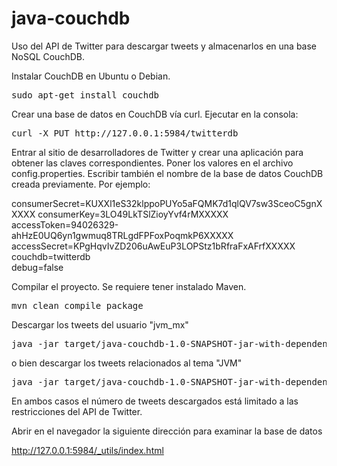 # java-couchdb
Uso del API de Twitter para descargar tweets y almacenarlos en una base NoSQL CouchDB.

Instalar CouchDB en Ubuntu o Debian.

<pre>
sudo apt-get install couchdb
</pre>

Crear una base de datos en CouchDB vía curl. Ejecutar en la consola:

<pre>
curl -X PUT http://127.0.0.1:5984/twitterdb
</pre>

Entrar al sitio de desarrolladores de Twitter y crear una aplicación para obtener las claves correspondientes. Poner los valores en el archivo config.properties. Escribir también el nombre de la base de datos CouchDB creada previamente. Por ejemplo:

<p>
consumerSecret=KUXXl1eS32klppoPUYo5aFQMK7d1qlQV7sw3SceoC5gnXXXXX
consumerKey=3LO49LkTSlZioyYvf4rMXXXXX
accessToken=94026329-ahHzE0UQ6yn1gwmuq8TRLgdFPFoxPoqmkP6XXXXX
accessSecret=KPgHqvIvZD206uAwEuP3LOPStz1bRfraFxAFrfXXXXX <br>
couchdb=twitterdb <br>
debug=false
</p>


Compilar el proyecto. Se requiere tener instalado Maven.

<pre>
mvn clean compile package
</pre>


Descargar los tweets del usuario "jvm_mx"

<pre>
java -jar target/java-couchdb-1.0-SNAPSHOT-jar-with-dependencies.jar --history jvm_mx
</pre>

o bien descargar los tweets relacionados al tema "JVM"

<pre>
java -jar target/java-couchdb-1.0-SNAPSHOT-jar-with-dependencies.jar --search JVM
</pre>

En ambos casos el número de tweets descargados está limitado a las restricciones del API de Twitter.


Abrir en el navegador la siguiente dirección para examinar la base de datos

http://127.0.0.1:5984/_utils/index.html
